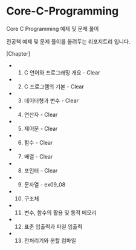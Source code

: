 # Core-C-Programming
Core C Programming 예제 및 문제 풀이

전공책 예제 및 문제 풀이를 올려두는 리포지트리 입니다.

[Chapter]
 -  1. C 언어와 프로그래밍 개요 - Clear
 -  2. C 프로그램의 기본 - Clear
 -  3. 데이터형과 변수 - Clear
 -  4. 연산자 - Clear
 -  5. 제어문 - Clear
 -  6. 함수 - Clear
 -  7. 배열 - Clear
 -  8. 포인터 - Clear
 -  9. 문자열 - ex09_08
 - 10. 구조체
 - 11. 변수, 함수의 활용 및 동적 메모리
 - 12. 표준 입출력과 파일 입출력
 - 13. 전처리기와 분할 컴파일
